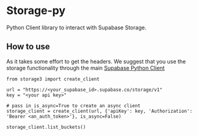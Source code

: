# Storage-py

Python Client library to interact with Supabase Storage.



## How to use

As it takes some effort to get the headers. We suggest that you use the storage functionality through the main [Supabase Python Client](https://github.com/supabase-community/supabase-py)


```python3
from storage3 import create_client

url = "https://<your_supabase_id>.supabase.co/storage/v1"
key = "<your api key>"

# pass in is_async=True to create an async client
storage_client = create_client(url, {'apiKey': key, 'Authorization': 'Bearer <an_auth_token>'}, is_async=False)

storage_client.list_buckets()
```

